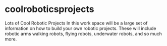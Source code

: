 # coolroboticsprojects
Lots of Cool Robotic Projects
In this work space will be a large set of information on how to build your own robotic projects. These will include robotic arms
walking robots, flying robots, underwater robots, and so much more.
